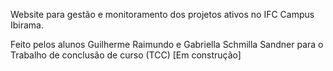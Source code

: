 Website para gestão e monitoramento dos projetos ativos no IFC Campus Ibirama.

Feito pelos alunos Guilherme Raimundo e Gabriella Schmilla Sandner para o Trabalho de conclusão de curso (TCC)
[Em construção]
